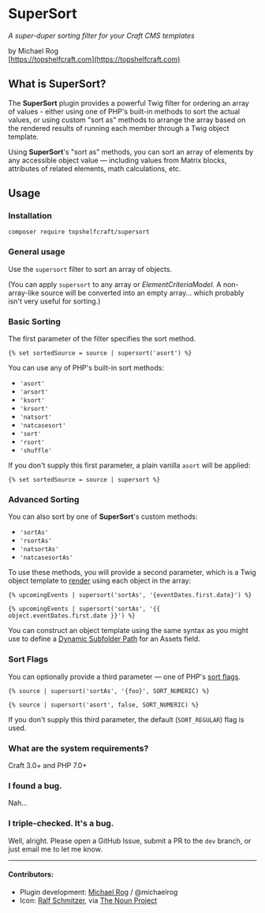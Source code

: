 # SuperSort

_A super-duper sorting filter for your Craft CMS templates_

by Michael Rog  
[https://topshelfcraft.com](https://topshelfcraft.com)



## What is SuperSort?

The **SuperSort** plugin provides a powerful Twig filter for ordering an array of values - either using one of PHP's built-in methods to sort the actual values, or using custom "sort as" methods to arrange the array based on the rendered results of running each member through a Twig object template.

Using **SuperSort**'s "sort as" methods, you can sort an array of elements by any accessible object value &mdash; including values from Matrix blocks, attributes of related elements, math calculations, etc.


## Usage

### Installation

`composer require topshelfcraft/supersort`

### General usage

Use the `supersort` filter to sort an array of objects.

(You can apply `supersort` to any array or *ElementCriteriaModel*. A non-array-like source will be converted into an empty array... which probably isn't very useful for sorting.)


### Basic Sorting

The first parameter of the filter specifies the sort method.

    {% set sortedSource = source | supersort('asort') %}

You can use any of PHP's built-in sort methods:

- `'asort'`
- `'arsort'`
- `'ksort'`
- `'krsort'`
- `'natsort'`
- `'natcasesort'`
- `'sort'`
- `'rsort'`
- `'shuffle'`

If you don't supply this first parameter, a plain vanilla `asort` will be applied:

    {% set sortedSource = source | supersort %}


### Advanced Sorting

You can also sort by one of **SuperSort**'s custom methods:

- `'sortAs'`
- `'rsortAs'`
- `'natsortAs'`
- `'natcasesortAs'`

To use these methods, you will provide a second parameter, which is a Twig object template to [render](https://craftcms.com/classreference/services/TemplatesService#renderObjectTemplate-detail) using each object in the array:

    {% upcomingEvents | supersort('sortAs', '{eventDates.first.date}') %}

    {% upcomingEvents | supersort('sortAs', '{{ object.eventDates.first.date }}') %}

You can construct an object template using the same syntax as you might use to define a [Dynamic Subfolder Path](http://buildwithcraft.com/docs/assets-fields#dynamic-subfolder-paths) for an Assets field.


### Sort Flags

You can optionally provide a third parameter &mdash; one of PHP's [sort flags](http://php.net/manual/en/function.sort.php).

    {% source | supersort('sortAs', '{foo}', SORT_NUMERIC) %}

    {% source | supersort('asort', false, SORT_NUMERIC) %}

If you don't supply this third parameter, the default (`SORT_REGULAR`) flag is used.


### What are the system requirements?

Craft 3.0+ and PHP 7.0+


### I found a bug.

Nah...


### I triple-checked. It's a bug.

Well, alright. Please open a GitHub Issue, submit a PR to the `dev` branch, or just email me to let me know.


* * *

#### Contributors:

 - Plugin development: [Michael Rog](http://michaelrog.com) / @michaelrog
 - Icon: [Ralf Schmitzer](https://dribbble.com/schmitzer), via [The Noun Project](https://thenounproject.com/term/sort/503379)
